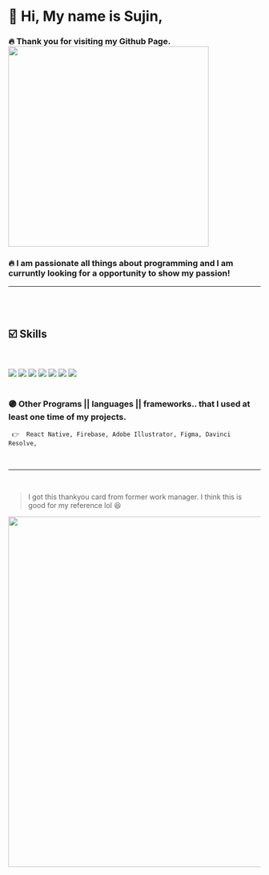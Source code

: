 # 👐 Hi, My name is Sujin,

### 🔥 Thank you for visiting my Github Page.        <img src="https://sujinhhh.github.io/img/awesome.png" width="400" alt="" /> 
### 🔥 I am passionate all things about programming and I am curruntly looking for a opportunity to show my passion!  <hr> 

<br><br>
## ☑️  Skills
<br>

<img src="https://img.shields.io/badge/JavaScript-F7DF1E?style=for-the-badge&logo=JavaScript&logoColor=white"/> <img src="https://img.shields.io/badge/React-61DAFB?style=for-the-badge&logo=React&logoColor=white"/> <img src="https://img.shields.io/badge/CSS-1572B6?style=for-the-badge&logo=CSS3&logoColor=white"/> <img src="https://img.shields.io/badge/SASS-pink?style=for-the-badge&logo=SASS&logoColor=white"/> <img src="https://img.shields.io/badge/HTML5-E34F26?style=for-the-badge&logo=HTML5&logoColor=white"/>  <img src="https://img.shields.io/badge/Adobe Photoshop-31A8FF?style=for-the-badge&logo=Adobe-Photoshop&logoColor=white"/> 
<img src="https://img.shields.io/badge/WordPress-21759B?style=for-the-badge&logo=WordPress&logoColor=white"/> 
<br><br>
### 🟣  Other Programs || languages || frameworks.. that I used at least one time of my projects. 

```
 👉  React Native, Firebase, Adobe Illustrator, Figma, Davinci Resolve,
```



<br> <hr> 
<br>

> I got this thankyou card from former work manager. I think this is good for my reference lol 😆 <br>

<img src="https://sujinhhh.github.io/img/ref.png" width='700' alt="" />





